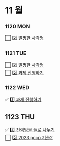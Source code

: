 # 11 월

### 1120 MON
⬜ [2️⃣ 멀쩡한 사각형](멀쩡한사각형.py) <br>
### 1121 TUE
⬜ [2️⃣ 멀쩡한 사각형](멀쩡한사각형.py) <br>
⬜ [2️⃣ 과제 진행하기](과제진행하기.py) <br>
### 1122 WED
✅ [2️⃣ 과제 진행하기](과제진행하기.py) <br>
## 1123 THU
✅ [2️⃣ 전력망을 둘로 나누기](전력망을둘로나누기.py) <br>
⬜ [2️⃣ 2023 pccp 기출2](2023pccp기출2.py) <br>

